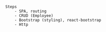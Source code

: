     Steps
        - SPA, routing
        - CRUD (Employee)
        - Bootstrap (styling), react-bootstrap
        - Http
